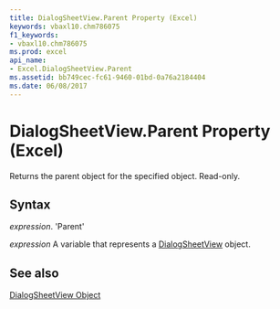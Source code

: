 ```yaml
---
title: DialogSheetView.Parent Property (Excel)
keywords: vbaxl10.chm786075
f1_keywords:
- vbaxl10.chm786075
ms.prod: excel
api_name:
- Excel.DialogSheetView.Parent
ms.assetid: bb749cec-fc61-9460-01bd-0a76a2184404
ms.date: 06/08/2017
---
```



# DialogSheetView.Parent Property (Excel)

Returns the parent object for the specified object. Read-only.


## Syntax

 _expression_. 'Parent'

 _expression_ A variable that represents a [DialogSheetView](./Excel.DialogSheetView.md) object.


## See also


[DialogSheetView Object](Excel.DialogSheetView.md)

